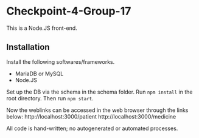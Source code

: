 # Checkpoint-4-Group-17
This is a Node.JS front-end.

## Installation
Install the following softwares/frameworks.
- MariaDB or MySQL
- Node.JS

Set up the DB via the schema in the schema folder.
Run `npm install` in the root directory.
Then run `npm start`.

Now the weblinks can be accessed in the web browser through the links below:
http://localhost:3000/patient
http://localhost:3000/medicine


All code is hand-written; no autogenerated or automated processes.

